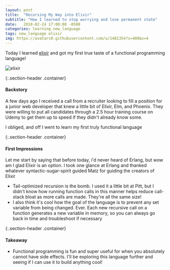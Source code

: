 ```yaml
---
layout: post
title:  "Recursing My Way into Elixir"
subtitle: "How I learned to stop worrying and love permanent state"
date:   2018-02-24 17:00:00 -0500
categories: learning new_language
tags: new_language elixir 
img: https://avatars0.githubusercontent.com/u/1481354?s=400&v=4
---
```


Today I learned [elixir](https://github.com/elixir-lang/elixir) and got my first true taste of a functional programming language!

<span class="page-img container">![elixir]({{page.img}})</span>

{:.section-header .container}
#### Backstory

A few days ago I received a call from a recruiter looking to fill a position for a junior web developer that knew a little bit of Elixir, Elm, and Phoenix. They were willing to put all candidates through a 2.5 hour training course on Udemy to get them up to speed if they didn't already know some.

I obliged, and off I went to learn my first truly functional language

{:.section-header .container}
#### First Impressions
Let me start by saying that before today, i'd never heard of Erlang, but wow am I glad Elixir is an option. I took one glance at Erlang and thanked whatever syntactic-sugar-spirit guided Matz for guiding the creators of Elixir

* Tail-optimized recursion is the bomb. I used it a little bit at Pitt, but I didn't know how running function calls in this manner helps reduce call-stack bloat as more calls are made. They're all the same size!
* I also think it's cool how the goal of the language is to prevent any set variable from being changed. Ever. Each new recursive call on a function generates a new variable in memory, so you can always go back in time and troubleshoot if necessary

{:.section-header .container}
#### Takeaway
* Functional programming is fun and super useful for when you absolutely cannot have side effects. I'll be exploring this language further and seeing if I can use it to build anything cool!
